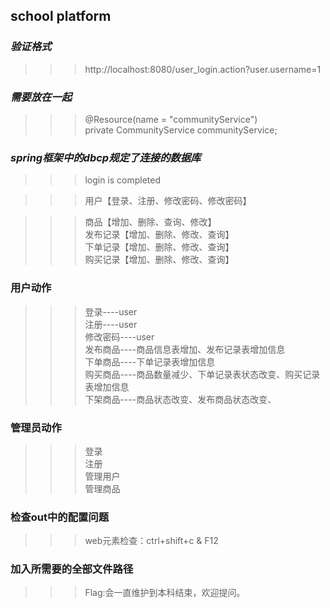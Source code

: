 ## school platform

### _验证格式_   
>>> http://localhost:8080/user_login.action?user.username=1   

### _需要放在一起_    
>>> @Resource(name = "communityService")   
>>> private CommunityService communityService;   

### _spring框架中的dbcp规定了连接的数据库_   

>>> login is completed   

>>> 用户【登录、注册、修改密码、修改密码】   

>>> 商品【增加、删除、查询、修改】   
>>> 发布记录【增加、删除、修改、查询】   
>>> 下单记录【增加、删除、修改、查询】   
>>> 购买记录【增加、删除、修改、查询】   

### 用户动作   

>>> 登录----user   
>>> 注册----user   
>>> 修改密码----user   
>>> 发布商品----商品信息表增加、发布记录表增加信息   
>>> 下单商品----下单记录表增加信息   
>>> 购买商品----商品数量减少、下单记录表状态改变、购买记录表增加信息   
>>> 下架商品----商品状态改变、发布商品状态改变、   

### 管理员动作  

>>> 登录    
>>> 注册  
>>> 管理用户   
>>> 管理商品  

### 检查out中的配置问题   
>>> web元素检查：ctrl+shift+c & F12    

### 加入所需要的全部文件路径   

>>> Flag:会一直维护到本科结束，欢迎提问。
